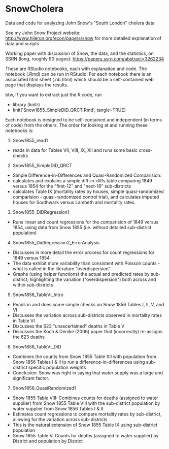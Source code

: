 # SnowCholera
Data and code for analyzing John Snow's "South London" cholera data

See my John Snow Project website: http://www.hilerun.org/econ/papers/snow for more detailed explanation of data and scripts

Working paper with discussion of Snow, the data, and the statistics, on SSRN (long, roughly 90 pages): https://papers.ssrn.com/abstract=3262234

These are RStudio notebooks, each with explanation and code. The notebook (.Rmd) can be run in RStudio. For each notebook there is an associated html sheet (.nb.html) which should be a self-contained web page that displays the results.

btw, if you want to extract just the R code, run
- library (knitr)
- knit('Snow1855_SimpleDiD_QRCT.Rmd', tangle=TRUE) 

Each notebook is designed to be self-contained and independent (in terms of code) from the others. The order for looking at and running these notebooks is:

1. Snow1855_read1
  + reads in data for Tables VII, VIII, IX, XII and runs some basic cross-checks
2. Snow1855_SimpleDiD_QRCT
  + Simple Difference-in-Differences and Quasi-Randomized Comparision:
  + calculates and explains a simple diff-in-diffs table comparing 1849 versus 1854 for the "first-12" and "next-16" sub-districts
  + calculates Table IX (mortality rates by houses, simple quasi-randomized comparision - quasi-randomized control trial), and calculates imputed houses for Southwark versus Lambeth and mortality rates.
3. Snow1855_DiDRegression1
  + Runs linear and count regressions for the comparision of 1849 versus 1854, using data from Snow 1855 (i.e. without detailed sub-district population)
4. Snow1855_DidRegression2_ErrorAnalysis
  + Discusses in more detail the error process for count regressions for 1849 versus 1854
  + The data exhibit more variability than consistent with Poisson counts - what is called in the literature "overdispersion"
  + Graphs (using helper functions) the actual and predicted rates by sub-district, highlighting the variation ("overdispersion") both across and within sub-districts
5. Snow1856_TableVI_Intro
  + Reads in and does some simple checks on Snow 1856 Tables I, II, V, and VI
  + Discusses the variation across sub-districts observed in mortality rates in Table VI
  + Discusses the 623 "unascertained" deaths in Table V
  + Discusses the Koch & Denike (2006) paper that (incorrectly) re-assigns the 623 deaths
6. Snow1856_TableVI_DiD
  + Combines the counts from Snow 1855 Table XII with population from Snow 1856 Tables I & II
		to run a difference-in-differences using sub-district specific population weights
  + Conclusion: Snow was right in saying that water supply was a large and significant factor.
7. Snow1856_QuasiRandomized1
  + Snow 1855 Table VIII: Combines counts for deaths (assigned to water supplier) from Snow 1855 Table VIII with the sub-district population by water supplier from Snow 1856 Tables I & II
  + Estimates count regressions to compare mortality rates by sub-district, allowing for the variation across sub-districts
  + This is the natural extension of Snow 1855 Table IX using sub-district population
  + Snow 1855 Table V: Counts for deaths (assigned to water supplier) by District and population by District
